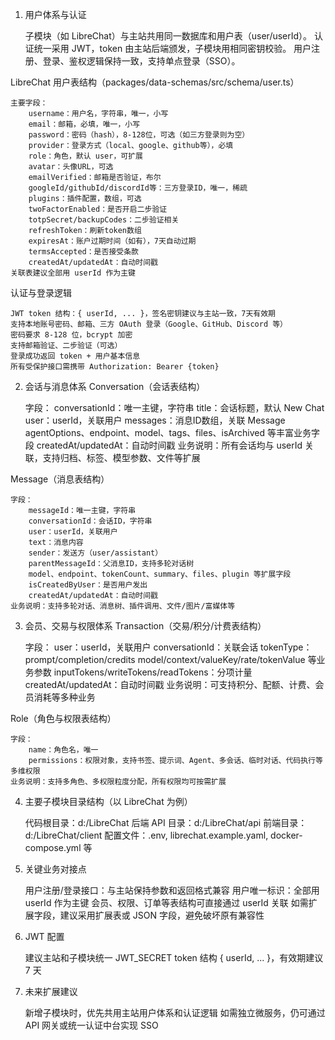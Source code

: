 1. 用户体系与认证

    子模块（如 LibreChat）与主站共用同一数据库和用户表（user/userId）。
    认证统一采用 JWT，token 由主站后端颁发，子模块用相同密钥校验。
    用户注册、登录、鉴权逻辑保持一致，支持单点登录（SSO）。

LibreChat 用户表结构（packages/data-schemas/src/schema/user.ts）

    主要字段：
        username：用户名，字符串，唯一，小写
        email：邮箱，必填，唯一，小写
        password：密码（hash），8-128位，可选（如三方登录则为空）
        provider：登录方式（local、google、github等），必填
        role：角色，默认 user，可扩展
        avatar：头像URL，可选
        emailVerified：邮箱是否验证，布尔
        googleId/githubId/discordId等：三方登录ID，唯一，稀疏
        plugins：插件配置，数组，可选
        twoFactorEnabled：是否开启二步验证
        totpSecret/backupCodes：二步验证相关
        refreshToken：刷新token数组
        expiresAt：账户过期时间（如有），7天自动过期
        termsAccepted：是否接受条款
        createdAt/updatedAt：自动时间戳
    关联表建议全部用 userId 作为主键

认证与登录逻辑

    JWT token 结构：{ userId, ... }，签名密钥建议与主站一致，7天有效期
    支持本地账号密码、邮箱、三方 OAuth 登录（Google、GitHub、Discord 等）
    密码要求 8-128 位，bcrypt 加密
    支持邮箱验证、二步验证（可选）
    登录成功返回 token + 用户基本信息
    所有受保护接口需携带 Authorization: Bearer {token}

2. 会话与消息体系
Conversation（会话表结构）

    字段：
        conversationId：唯一主键，字符串
        title：会话标题，默认 New Chat
        user：userId，关联用户
        messages：消息ID数组，关联 Message
        agentOptions、endpoint、model、tags、files、isArchived 等丰富业务字段
        createdAt/updatedAt：自动时间戳
    业务说明：所有会话均与 userId 关联，支持归档、标签、模型参数、文件等扩展

Message（消息表结构）

    字段：
        messageId：唯一主键，字符串
        conversationId：会话ID，字符串
        user：userId，关联用户
        text：消息内容
        sender：发送方（user/assistant）
        parentMessageId：父消息ID，支持多轮对话树
        model、endpoint、tokenCount、summary、files、plugin 等扩展字段
        isCreatedByUser：是否用户发出
        createdAt/updatedAt：自动时间戳
    业务说明：支持多轮对话、消息树、插件调用、文件/图片/富媒体等

3. 会员、交易与权限体系
Transaction（交易/积分/计费表结构）

    字段：
        user：userId，关联用户
        conversationId：关联会话
        tokenType：prompt/completion/credits
        model/context/valueKey/rate/tokenValue 等业务参数
        inputTokens/writeTokens/readTokens：分项计量
        createdAt/updatedAt：自动时间戳
    业务说明：可支持积分、配额、计费、会员消耗等多种业务

Role（角色与权限表结构）

    字段：
        name：角色名，唯一
        permissions：权限对象，支持书签、提示词、Agent、多会话、临时对话、代码执行等多维权限
    业务说明：支持多角色、多权限粒度分配，所有权限均可按需扩展

4. 主要子模块目录结构（以 LibreChat 为例）

    代码根目录：d:/LibreChat
    后端 API 目录：d:/LibreChat/api
    前端目录：d:/LibreChat/client
    配置文件：.env, librechat.example.yaml, docker-compose.yml 等

5. 关键业务对接点

    用户注册/登录接口：与主站保持参数和返回格式兼容
    用户唯一标识：全部用 userId 作为主键
    会员、权限、订单等表结构可直接通过 userId 关联
    如需扩展字段，建议采用扩展表或 JSON 字段，避免破坏原有兼容性

4. JWT 配置

    建议主站和子模块统一 JWT_SECRET
    token 结构 { userId, ... }，有效期建议 7 天

5. 未来扩展建议

    新增子模块时，优先共用主站用户体系和认证逻辑
    如需独立微服务，仍可通过 API 网关或统一认证中台实现 SSO
